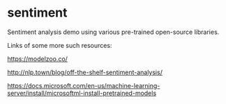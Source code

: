 # sentiment

Sentiment analysis demo using various pre-trained open-source libraries.

Links of some more such resources:

https://modelzoo.co/

http://nlp.town/blog/off-the-shelf-sentiment-analysis/

https://docs.microsoft.com/en-us/machine-learning-server/install/microsoftml-install-pretrained-models

